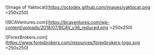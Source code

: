 

![Image of Yaktocat](https://octodex.github.com/images/yaktocat.png =250x250)

![BCAVentures.com](https://bcaventures.com/wp-content/uploads/2018/07/BCAV_v36_reduced.png =250x250)

![ForexBrokers.com](https://www.forexbrokers.com/resources/forexbrokers-logo.svg =250x250)
